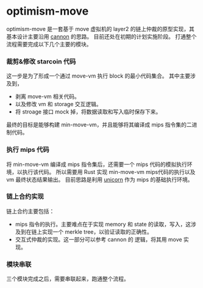 # optimism-move

optimism-move 是一套基于 move 虚拟机的 layer2 的链上仲裁的原型实现，其基本设计主要沿用 [cannon](https://github.com/ethereum-optimism/cannon) 的思路。
目前还处在初期的计划实施阶段。
打通整个流程需要完成以下几个主要的模块。

### 裁剪&修改 starcoin 代码

这一步是为了形成一个通过 move-vm 执行 block 的最小代码集合。
其中主要涉及到，

- 剥离 move-vm 相关代码。
- 以及修改 vm 和 storage 交互逻辑。
- 将 stroage 接口 mock 掉，将数据读取和写入临时保存下来。

最终的目标是能够构建 min-move-vm，并且能够将其编译成 mips 指令集的二进制代码。
### 执行 mips 代码

将 min-move-vm 编译成 mips 指令集后，还需要一个 mips 代码的模拟执行环境，以执行该代码。
所以需要用 Rust 实现 min-move-vm mips代码的执行以及 vm 最终状态结果输出。
目前思路是利用 [unicorn](https://www.unicorn-engine.org/) 作为 mips 的基础执行环境。

### 链上合约实现

链上合约主要包括：

- mips 指令的执行。主要难点在于实现 memory 和 state 的读取，写入，这涉及到在链上实现一个 merkle tree，以验证读取的正确性。
- 交互式仲裁的实现。这一部分可以参考 cannon 的 逻辑，将其用 move 实现。

### 模块串联

三个模块完成之后，需要串联起来，跑通整个流程。

